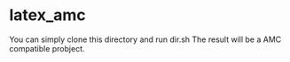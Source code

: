 # latex_amc
You can simply clone this directory  and run dir.sh
The result will be  a  AMC compatible probject.

